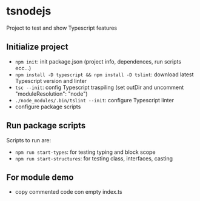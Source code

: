 # tsnodejs

Project to test and show Typescript features

## Initialize project

- `npm init`: init package.json (project info, dependences, run scripts ecc...)
- `npm install -D typescript && npm install -D tslint`: download latest Typescript version and linter
- `tsc --init`: config Typescript traspiling (set outDir and uncomment "moduleResolution": "node")
- `./node_modules/.bin/tslint --init`: configure Typescript linter
- configure package scripts

## Run package scripts

Scripts to run are:

- `npm run start-types`: for testing typing and block scope
- `npm run start-structures`: for testing class, interfaces, casting

## For module demo

- copy commented code con empty index.ts
